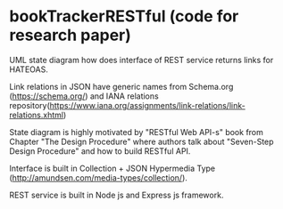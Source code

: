 # bookTrackerRESTful (code for research paper)

UML state diagram how does interface of REST service returns links for HATEOAS.

Link relations in JSON have generic names from Schema.org (https://schema.org/) and
IANA relations repository(https://www.iana.org/assignments/link-relations/link-relations.xhtml)

State diagram is highly motivated by "RESTful Web API-s" book from Chapter "The Design Procedure" 
where authors talk about "Seven-Step Design Procedure" and how to build RESTful API.



Interface is built in Collection + JSON Hypermedia Type (http://amundsen.com/media-types/collection/).

REST service is built in Node js and Express js framework.







